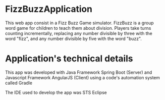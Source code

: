 # FizzBuzzApplication
This web app consist in a Fizz Buzz Game simulator.
FizzBuzz is a group word game for children to teach them about division. Players take turns counting incrementally, replacing any number divisible by three with the word "fizz", and any number divisible by five with the word "buzz".

# Application's technical details
This app was developed with Java Framework Spring Boot (Server) and Javascript Framework AngularJS (Client) using a code's automation system called Gradle

The IDE used to develop the app was STS Eclipse
